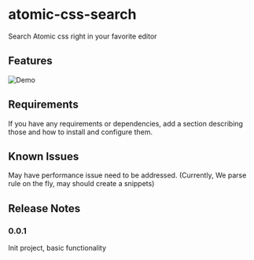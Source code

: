 # atomic-css-search

Search Atomic css right in your favorite editor

## Features

![Demo](https://i.imgur.com/8NPTVnW.gif)

## Requirements

If you have any requirements or dependencies, add a section describing those and how to install and configure them.

## Known Issues

May have performance issue need to be addressed.
(Currently, We parse rule on the fly, may should create a snippets)

## Release Notes

### 0.0.1

Init project, basic functionality
